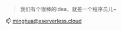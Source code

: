 > 我们有个很棒的idea，就差一个程序员儿~

📫 [minghua@xserverless.cloud](mailto:minghua@xserverless.cloud?subject=说说看你的IDEA)

